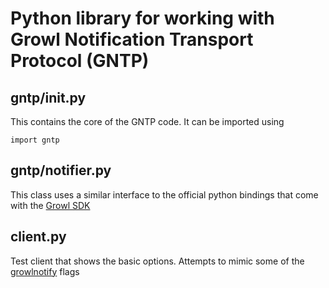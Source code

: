 Python library for working with Growl Notification Transport Protocol (GNTP)
============================================================================

gntp/__init__.py
----------------
This contains the core of the GNTP code.  It can be imported using

    import gntp

gntp/notifier.py
----------------
This class uses a similar interface to the official python bindings that come
with the [Growl SDK](http://code.google.com/p/growl/source/browse/Bindings/python/Growl.py)

client.py
---------
Test client that shows the basic options.  Attempts to mimic some of the
[growlnotify](http://growl.info/extras.php#growlnotify) flags
